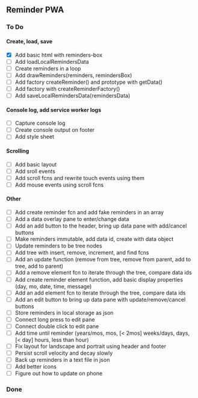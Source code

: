 ## Reminder PWA
### To Do
#### Create, load, save
- [x] Add basic html with reminders-box
- [ ] Add loadLocalRemindersData
- [ ] Create reminders in a loop
- [ ] Add drawReminders(reminders, remindersBox)
- [ ] Add factory createReminder() and prototype with getData()
- [ ] Add factory with createReminderFactory()
- [ ] Add saveLocalRemindersData(remindersData)
#### Console log, add service worker logs
- [ ] Capture console log
- [ ] Create console output on footer
- [ ] Add style sheet
#### Scrolling
- [ ] Add basic layout
- [ ] Add sroll events
- [ ] Add scroll fcns and rewrite touch events using them
- [ ] Add mouse events using scroll fcns
#### Other
- [ ] Add create reminder fcn and add fake reminders in an array
- [ ] Add a data overlay pane to enter/change data
- [ ] Add an add button to the header, bring up data pane with add/cancel buttons
- [ ] Make reminders immutable, add data id, create with data object
- [ ] Update reminders to be tree nodes
- [ ] Add tree with insert, remove, increment, and find fcns
- [ ] Add an update function (remove from tree, remove from parent, add to tree, add to parent)
- [ ] Add a remove element fcn to iterate through the tree, compare data ids
- [ ] Add create reminder element function, add basic display properties (day, mo, date, time, message)
- [ ] Add an add element fcn to iterate through the tree, compare data ids
- [ ] Add an edit button to bring up data pane with update/remove/cancel buttons
- [ ] Store reminders in local storage as json
- [ ] Connect long press to edit pane
- [ ] Connect double click to edit pane
- [ ] Add time until reminder (years/mos, mos, [< 2mos] weeks/days, days, [< day]  hours, less than hour)
- [ ] Fix layout for landscape and portrait using header and footer
- [ ] Persist scroll velocity and decay slowly
- [ ] Back up reminders in a text file in json
- [ ] Add better icons
- [ ] Figure out how to update on phone
### Done

